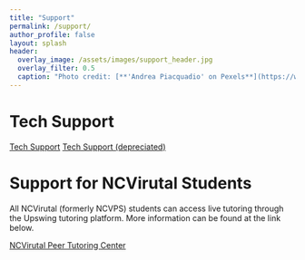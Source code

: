 ```yaml
---
title: "Support"
permalink: /support/
author_profile: false
layout: splash
header:
  overlay_image: /assets/images/support_header.jpg 
  overlay_filter: 0.5
  caption: "Photo credit: [**'Andrea Piacquadio' on Pexels**](https://www.pexels.com/photo/focused-students-doing-homework-at-home-3769995/)"
---
```


# Tech Support
<a href="/support/tech_support/" class="btn btn--inverse btn--x-large">Tech Support</a>
<a href="https://ncvpsptc.github.io/ai/tech-support/" class="btn btn--inverse btn--x-large">Tech Support (depreciated)</a>

# Support for NCVirutal Students
All NCVirutal (formerly NCVPS) students can access live tutoring through the Upswing tutoring platform. More information can be found at the link below.

<a href="https://ncvps.org/peer-tutoring-center/" class="btn btn--inverse btn--x-large">NCVirutal Peer Tutoring Center</a>

